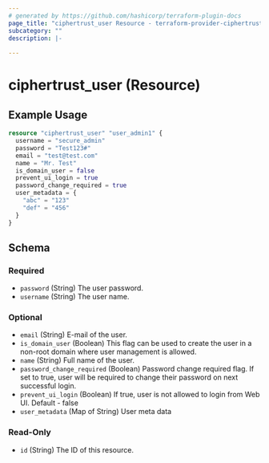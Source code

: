 ```yaml
---
# generated by https://github.com/hashicorp/terraform-plugin-docs
page_title: "ciphertrust_user Resource - terraform-provider-ciphertrust"
subcategory: ""
description: |-
  
---
```


# ciphertrust_user (Resource)



## Example Usage

```terraform
resource "ciphertrust_user" "user_admin1" {
  username = "secure_admin"
  password = "Test123#"
  email = "test@test.com"
  name = "Mr. Test"
  is_domain_user = false
  prevent_ui_login = true
  password_change_required = true
  user_metadata = {
    "abc" = "123"
    "def" = "456"
  }
}
```

<!-- schema generated by tfplugindocs -->
## Schema

### Required

- `password` (String) The user password.
- `username` (String) The user name.

### Optional

- `email` (String) E-mail of the user.
- `is_domain_user` (Boolean) This flag can be used to create the user in a non-root domain where user management is allowed.
- `name` (String) Full name of the user.
- `password_change_required` (Boolean) Password change required flag. If set to true, user will be required to change their password on next successful login.
- `prevent_ui_login` (Boolean) If true, user is not allowed to login from Web UI. Default - false
- `user_metadata` (Map of String) User meta data

### Read-Only

- `id` (String) The ID of this resource.


